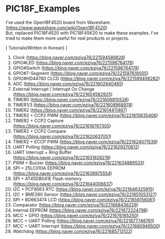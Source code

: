 # PIC18F_Examples

I've used the Open18F4520 board from Waveshare.(https://www.waveshare.com/wiki/Open18F4520) <br>
But, replaced PIC18F4520 with PIC18F45K20 to make these examples.
I've tried to make them more useful for real products or projects.<br>

[ Tutorials(Written in Korean) ]<br>
1. Clock (https://blog.naver.com/eziya76/221594589828)
2. GPIO#LED (https://blog.naver.com/eziya76/221596764178)
3. GPIO#Switch (https://blog.naver.com/eziya76/221596764178)
4. GPIO#7-Segment (https://blog.naver.com/eziya76/221597618005)
5. GPIO#HD44780 CLCD (https://blog.naver.com/eziya76/221599496282)
6. ADC (https://blog.naver.com/eziya76/221602640465)
7. External Interrupt / Interrupt On Change (https://blog.naver.com/eziya76/221604582925)
8. TIMER0 (https://blog.naver.com/eziya76/221606810528)
9. TIMER1/3 (https://blog.naver.com/eziya76/221608968978)
10. TIMER2 (https://blog.naver.com/eziya76/221614411467)
11. TIMER2 + CCP2 PWM (https://blog.naver.com/eziya76/221615635406)
12. TIMER2 + CCP2 Capture (https://blog.naver.com/eziya76/221618767305)
13. TIMER2 + CCP2 Compare (https://blog.naver.com/eziya76/221620637051)
14. TIMER2 + ECCP PWM (https://blog.naver.com/eziya76/221624071539)
15. UART Polling (https://blog.naver.com/eziya76/221629370612)
16. UART Interrupt + Ring Buffer (https://blog.naver.com/eziya76/221631626219)
17. PWM + Buzzer (https://blog.naver.com/eziya76/221634889533)
18. SPI + 25LC010A EEPROM (https://blog.naver.com/eziya76/221638975554)
19. SPI + AT45DB041E Flash memory (https://blog.naver.com/eziya76/221644006637)
20. I2C + PCF8563 RTC (https://blog.naver.com/eziya76/221646325915)
21. I2C + BME280 Sensor (https://blog.naver.com/eziya76/221651053127)
22. SPI + BD663474 LCD (https://blog.naver.com/eziya76/221656156061)
23. Comparator (https://blog.naver.com/eziya76/221668436229)
24. Internal EEPROM (https://blog.naver.com/eziya76/221672224798)
25. MCC + GPIO (https://blog.naver.com/eziya76/221676165250)
26. MCC + UART Polling (https://blog.naver.com/eziya76/221677746761)
27. MCC + UART Interrupt (https://blog.naver.com/eziya76/221680949500)
28. Watchdog (https://blog.naver.com/eziya76/221685713122)
